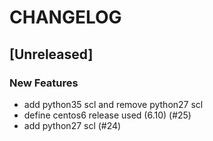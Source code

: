 # CHANGELOG


## [Unreleased]

### New Features
- add python35 scl and remove python27 scl
- define centos6 release used (6.10) (#25)
- add python27 scl (#24)






